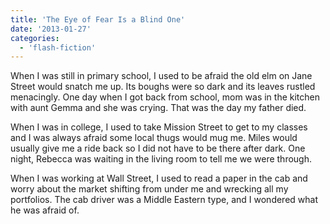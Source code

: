 ```yaml
---
title: 'The Eye of Fear Is a Blind One'
date: '2013-01-27'
categories:
  - 'flash-fiction'
---
```


When I was still in primary school, I used to be afraid the old elm on Jane
Street would snatch me up. Its boughs were so dark and its leaves rustled
menacingly. One day when I got back from school, mom was in the kitchen with
aunt Gemma and she was crying. That was the day my father died.

<!-- truncate -->

When I was in college, I used to take Mission Street to get to my classes and I
was always afraid some local thugs would mug me. Miles would usually give me a
ride back so I did not have to be there after dark. One night, Rebecca was
waiting in the living room to tell me we were through.

When I was working at Wall Street, I used to read a paper in the cab and worry
about the market shifting from under me and wrecking all my portfolios. The cab
driver was a Middle Eastern type, and I wondered what he was afraid of.
